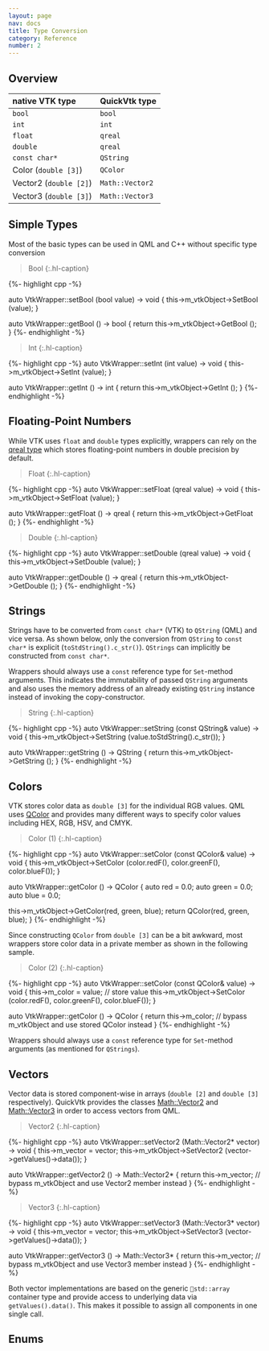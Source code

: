 ```yaml
---
layout: page
nav: docs
title: Type Conversion
category: Reference
number: 2
---
```


## Overview

| native VTK type | QuickVtk type |
|:--- |:--- |
| `bool` | `bool` |
| `int` | `int` |
| `float` | `qreal` |
| `double` | `qreal` |
| `const char*` | `QString` |
| Color (`double [3]`) | `QColor` |
| Vector2 (`double [2]`) | `Math::Vector2` |
| Vector3 (`double [3]`) | `Math::Vector3` |

## Simple Types
Most of the basic types can be used in QML and C++ without specific type conversion

> Bool
{:.hl-caption}

{%- highlight cpp -%}

auto VtkWrapper::setBool (bool value) -> void {
  this->m_vtkObject->SetBool (value);
}

auto VtkWrapper::getBool () -> bool {
  return this->m_vtkObject->GetBool ();
}
{%- endhighlight -%}

> Int
{:.hl-caption}

{%- highlight cpp -%}
auto VtkWrapper::setInt (int value) -> void {
  this->m_vtkObject->SetInt (value);
}

auto VtkWrapper::getInt () -> int {
  return this->m_vtkObject->GetInt ();
}
{%- endhighlight -%}

## Floating-Point Numbers
While VTK uses `float` and `double` types explicitly, wrappers can rely on the [qreal type](https://doc.qt.io/qt-5/qml-real.html) which stores floating-point numbers in double precision by default.

> Float
{:.hl-caption}

{%- highlight cpp -%}
auto VtkWrapper::setFloat (qreal value) -> void {
  this->m_vtkObject->SetFloat (value);
}

auto VtkWrapper::getFloat () -> qreal {
  return this->m_vtkObject->GetFloat ();
}
{%- endhighlight -%}

> Double
{:.hl-caption}

{%- highlight cpp -%}
auto VtkWrapper::setDouble (qreal value) -> void {
  this->m_vtkObject->SetDouble (value);
}

auto VtkWrapper::getDouble () -> qreal {
  return this->m_vtkObject->GetDouble ();
}
{%- endhighlight -%}

## Strings
Strings have to be converted from `const char*` (VTK) to `QString` (QML) and vice versa. As shown below, only the conversion from `QString` to `const char*` is explicit (`toStdString().c_str()`). `QStrings` can implicitly be constructed from `const char*`.

Wrappers should always use a `const` reference type for `Set`-method arguments. This indicates the immutability of passed `QString` arguments and also uses the memory address of an already existing `QString` instance instead of invoking the copy-constructor.

> String
{:.hl-caption}

{%- highlight cpp -%}
auto VtkWrapper::setString (const QString& value) -> void {
    this->m_vtkObject->SetString (value.toStdString().c_str());
}

auto VtkWrapper::getString () -> QString {
    return this->m_vtkObject->GetString ();
}
{%- endhighlight -%}

## Colors
VTK stores color data as `double [3]` for the individual RGB values. QML uses [QColor](https://doc.qt.io/qt-5/qcolor.html) and provides many different ways to specify color values including HEX, RGB, HSV, and CMYK.

> Color (1)
{:.hl-caption}

{%- highlight cpp -%}
auto VtkWrapper::setColor (const QColor& value) -> void {
  this->m_vtkObject->SetColor (color.redF(), color.greenF(), color.blueF());
}

auto VtkWrapper::getColor () -> QColor {
  auto red = 0.0;
  auto green = 0.0;
  auto blue = 0.0;

  this->m_vtkObject->GetColor(red, green, blue);
  return QColor(red, green, blue);
}
{%- endhighlight -%}

Since constructing `QColor` from `double [3]` can be a bit awkward, most wrappers store color data in a private member as shown in the following sample.

> Color (2)
{:.hl-caption}

{%- highlight cpp -%}
auto VtkWrapper::setColor (const QColor& value) -> void {
  this->m_color = value; // store value
  this->m_vtkObject->SetColor (color.redF(), color.greenF(), color.blueF());
}

auto VtkWrapper::getColor () -> QColor {
  return this->m_color; // bypass m_vtkObject and use stored QColor instead
}
{%- endhighlight -%}

Wrappers should always use a `const` reference type for `Set`-method arguments (as mentioned for `QStrings`).

## Vectors
Vector data is stored component-wise in arrays (`double [2]` and `double [3]` respectively). QuickVtk provides the classes [Math::Vector2]({{site.baseurl}}/api/Math/Vector2) and [Math::Vector3]({{site.baseurl}}/api/Math/Vector3) in order to access vectors from QML.

> Vector2
{:.hl-caption}

{%- highlight cpp -%}
auto VtkWrapper::setVector2 (Math::Vector2* vector) -> void {
  this->m_vector = vector;
  this->m_vtkObject->SetVector2 (vector->getValues()->data());
}

auto VtkWrapper::getVector2 () -> Math::Vector2* {
  return this->m_vector; // bypass m_vtkObject and use Vector2 member instead
}
{%- endhighlight -%}


> Vector3
{:.hl-caption}

{%- highlight cpp -%}
auto VtkWrapper::setVector3 (Math::Vector3* vector) -> void {
  this->m_vector = vector;
  this->m_vtkObject->SetVector3 (vector->getValues()->data());
}

auto VtkWrapper::getVector3 () -> Math::Vector3* {
  return this->m_vector; // bypass m_vtkObject and use Vector3 member instead
}
{%- endhighlight -%}

Both vector implementations are based on the generic `std::array` container type and provide access to underlying data via `getValues().data()`. This makes it possible to assign all components in one single call.


## Enums
